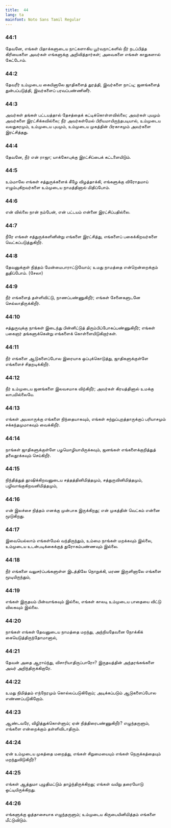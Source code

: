```yaml
---
title:  44
lang: ta
mainfont: Noto Sans Tamil Regular
---
```


###  44:1

தேவனே, எங்கள் பிதாக்களுடைய நாட்களாகிய பூர்வநாட்களில் நீர் நடப்பித்த கிரியைகளை அவர்கள் எங்களுக்கு அறிவித்தார்கள்; அவைகளை எங்கள் காதுகளால் கேட்டோம்.

###  44:2

தேவரீர் உம்முடைய கையினாலே ஜாதிகளைத் துரத்தி, இவர்களை நாட்டி; ஜனங்களைத் துன்பப்படுத்தி, இவர்களைப் பரவப்பண்ணினீர்.

###  44:3

அவர்கள் தங்கள் பட்டயத்தால் தேசத்தைக் கட்டிக்கொள்ளவில்லை; அவர்கள் புயமும் அவர்களை இரட்சிக்கவில்லை; நீர் அவர்கள்மேல் பிரியமாயிருந்தபடியால், உம்முடைய வலதுகரமும், உம்முடைய புயமும், உம்முடைய முகத்தின் பிரகாசமும் அவர்களை இரட்சித்தது.

###  44:4

தேவனே, நீர் என் ராஜா; யாக்கோபுக்கு இரட்சிப்பைக் கட்டளையிடும்.

###  44:5

உம்மாலே எங்கள் சத்துருக்களைக் கீழே விழத்தாக்கி, எங்களுக்கு விரோதமாய் எழும்புகிறவர்களை உம்முடைய நாமத்தினால் மிதிப்போம்.

###  44:6

என் வில்லை நான் நம்பேன், என் பட்டயம் என்னை இரட்சிப்பதில்லை.

###  44:7

நீரே எங்கள் சத்துருக்களினின்று எங்களை இரட்சித்து, எங்களைப் பகைக்கிறவர்களை வெட்கப்படுத்துகிறீர்.

###  44:8

தேவனுக்குள் நித்தம் மேன்மைபாராட்டுவோம்; உமது நாமத்தை என்றென்றைக்கும் துதிப்போம். (சேலா)

###  44:9

நீர் எங்களைத் தள்ளிவிட்டு, நாணப்பண்ணுகிறீர்; எங்கள் சேனைகளுடனே செல்லாதிருக்கிறீர்.

###  44:10

சத்துருவுக்கு நாங்கள் இடைந்து பின்னிட்டுத் திரும்பிப்போகப்பண்ணுகிறீர்; எங்கள் பகைஞர் தங்களுக்கென்று எங்களைக் கொள்ளையிடுகிறார்கள்.

###  44:11

நீர் எங்களை ஆடுகளைப்போல இரையாக ஒப்புக்கொடுத்து, ஜாதிகளுக்குள்ளே எங்களைச் சிதறடிக்கிறீர்.

###  44:12

நீர் உம்முடைய ஜனங்களை இலவசமாக விற்கிறீர்; அவர்கள் கிரயத்தினால் உமக்கு லாபமில்லையே.

###  44:13

எங்கள் அயலாருக்கு எங்களை நிந்தையாகவும், எங்கள் சுற்றுப்புறத்தாருக்குப் பரியாசமும் சக்கந்தமுமாகவும் வைக்கிறீர்.

###  44:14

நாங்கள் ஜாதிகளுக்குள்ளே பழமொழியாயிருக்கவும், ஜனங்கள் எங்களைக்குறித்துத் தலைதூக்கவும் செய்கிறீர்.

###  44:15

நிந்தித்துத் தூஷிக்கிறவனுடைய சத்தத்தினிமித்தமும், சத்துருவினிமித்தமும், பழிவாங்குகிறவனிமித்தமும்,

###  44:16

என் இலச்சை நித்தம் எனக்கு முன்பாக இருக்கிறது; என் முகத்தின் வெட்கம் என்னை மூடுகிறது.

###  44:17

இவையெல்லாம் எங்கள்மேல் வந்திருந்தும், உம்மை நாங்கள் மறக்கவும் இல்லை, உம்முடைய உடன்படிக்கைக்குத் துரோகம்பண்ணவும் இல்லை.

###  44:18

நீர் எங்களை வலுசர்ப்பங்களுள்ள இடத்திலே நொறுக்கி, மரண இருளினாலே எங்களை மூடியிருந்தும்,

###  44:19

எங்கள் இருதயம் பின்வாங்கவும் இல்லை, எங்கள் காலடி உம்முடைய பாதையை விட்டு விலகவும் இல்லை.

###  44:20

நாங்கள் எங்கள் தேவனுடைய நாமத்தை மறந்து, அந்நியதேவனை நோக்கிக் கையெடுத்திருந்தோமானால்,

###  44:21

தேவன் அதை ஆராய்ந்து, விசாரியாதிருப்பாரோ? இருதயத்தின் அந்தரங்கங்களை அவர் அறிந்திருக்கிறாரே.

###  44:22

உமது நிமித்தம் எந்நேரமும் கொல்லப்படுகிறோம்; அடிக்கப்படும் ஆடுகளைப்போல எண்ணப்படுகிறோம்.

###  44:23

ஆண்டவரே, விழித்துக்கொள்ளும்; ஏன் நித்திரைபண்ணுகிறீர்? எழுந்தருளும், எங்களை என்றைக்கும் தள்ளிவிடாதிரும்.

###  44:24

ஏன் உம்முடைய முகத்தை மறைத்து, எங்கள் சிறுமையையும் எங்கள் நெருக்கத்தையும் மறந்துவிடுகிறீர்?

###  44:25

எங்கள் ஆத்துமா புழுதிமட்டும் தாழ்ந்திருக்கிறது; எங்கள் வயிறு தரையோடு ஒட்டியிருக்கிறது.

###  44:26

எங்களுக்கு ஒத்தாசையாக எழுந்தருளும்; உம்முடைய கிருபையினிமித்தம் எங்களை மீட்டுவிடும்.

